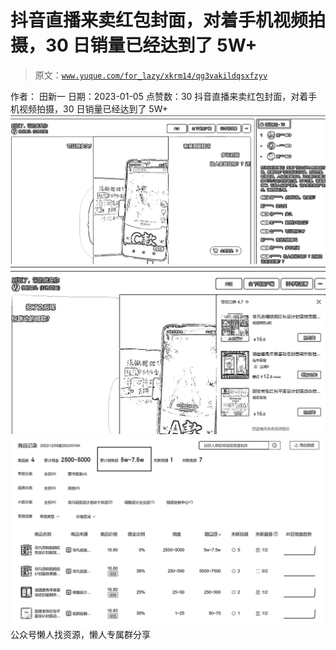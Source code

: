 # 抖音直播来卖红包封面，对着手机视频拍摄，30 日销量已经达到了 5W+

> 原文：[`www.yuque.com/for_lazy/xkrm14/qg3vakildqsxfzyv`](https://www.yuque.com/for_lazy/xkrm14/qg3vakildqsxfzyv)

<ne-p id="u537d1325" data-lake-id="u537d1325"><ne-text id="u18402d6c">作者： 田新一</ne-text></ne-p> <ne-p id="u52a5e882" data-lake-id="u52a5e882"><ne-text id="u3721de33">日期：2023-01-05</ne-text></ne-p> <ne-p id="udd1b0d90" data-lake-id="udd1b0d90"><ne-text id="u98c90fbe">点赞数：</ne-text><ne-text id="u8e7b36f6" ne-bold="true">30</ne-text></ne-p> <ne-hole id="ufb58d147" data-lake-id="ufb58d147"><ne-card data-card-name="hr" data-card-type="block" id="b64mO" data-event-boundary="card"><ne-p id="u19ca9cef" data-lake-id="u19ca9cef"><ne-text id="ub683eaf4">抖音直播来卖红包封面，对着手机视频拍摄，30 日销量已经达到了 5W+</ne-text></ne-p> <ne-p id="ub2c8b495" data-lake-id="ub2c8b495"><ne-card data-card-name="image" data-card-type="inline" id="gZrbM" data-event-boundary="card">![](img/a6ced8c4362950e78016c6ed40bf8c85.png)</ne-card></ne-p> <ne-p id="ud0690912" data-lake-id="ud0690912"><ne-card data-card-name="image" data-card-type="inline" id="hRirc" data-event-boundary="card">![](img/562960b3da18f9fb7f4e0224e62f33af.png)</ne-card></ne-p> <ne-p id="u4a3f630f" data-lake-id="u4a3f630f"><ne-card data-card-name="image" data-card-type="inline" id="LZPOf" data-event-boundary="card">![](img/e88a200be8a5e88dac2eaafeb7a6fb50.png)</ne-card></ne-p> <ne-hole id="u0c8559cb" data-lake-id="u0c8559cb"><ne-card data-card-name="hr" data-card-type="block" id="Z9iHW" data-event-boundary="card"><ne-p id="u480c99f3" data-lake-id="u480c99f3"><ne-text id="ufbc3b010">公众号懒人找资源，懒人专属群分享</ne-text></ne-p></ne-card></ne-hole></ne-card></ne-hole>